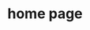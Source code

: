 ---
layout: home
title: home page

customHero:
  name: Lorecraft
  text: A builders village.
  tagline: Excepteur nulla labore do mollit in ullamco commodo consectetur. Sit et excepteur ipsum labore cupidatat ex tempor fugiat eu exercitation elit.
  image:
    src: /images/logo.png
    alt: VitePress
  actions:
    - theme: alt
      text: Guide
      link: /page-one
  modalButton:
    theme: brand
    buttonText: tour
    videoUrl: https://www.youtube.com/embed/RhAoLSX9n1Y
    videoTitle: This is new title


features:
  - icon: 🛠️
    title: Simple and minimal, always
    details: Duis sit qui culpa ex pariatur in voluptate id.
  - icon: 🛠️
    title: Another cool feature
    details: Fugiat excepteur pariatur deserunt incididunt fugiat officia ex aliqua mollit laborum consequat duis mollit incididunt.
  - icon: 🛠️
    title: Another cool feature
    details: Est duis aliquip anim occaecat eu mollit nostrud exercitation fugiat magna anim qui esse.
  - icon: 🛠️
    title: Another cool feature
    details: Est duis aliquip anim occaecat eu mollit nostrud exercitation fugiat magna anim qui esse.
  - icon: 🛠️
    title: Another cool feature
    details: Est duis aliquip anim occaecat eu mollit nostrud exercitation fugiat magna anim qui esse.
  - icon: 🛠️
    title: Another cool feature
    details: Est duis aliquip anim occaecat eu mollit nostrud exercitation fugiat magna anim qui esse.
  - icon: 🛠️
    title: Another cool feature
    details: Est duis aliquip anim occaecat eu mollit nostrud exercitation fugiat magna anim qui esse.
  - icon: 🛠️
    title: Another cool feature
    details: Est duis aliquip anim occaecat eu mollit nostrud exercitation fugiat magna anim qui esse.
  - icon: 🛠️
    title: Another cool feature
    details: Est duis aliquip anim occaecat eu mollit nostrud exercitation fugiat magna anim qui esse.
---